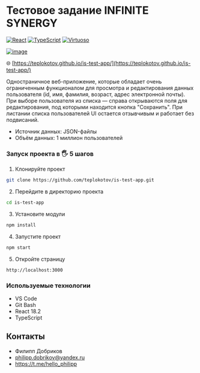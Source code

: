 # Тестовое задание INFINITE SYNERGY
[![React](https://img.shields.io/badge/react-%2320232a.svg?style=for-the-badge&logo=react&logoColor=%2361DAFB)](https://react.dev/)
[![TypeScript](https://img.shields.io/badge/typescript-%23007ACC.svg?style=for-the-badge&logo=typescript&logoColor=white)](https://www.typescriptlang.org/)
[![Virtuoso](https://img.shields.io/badge/virtuoso-%23007ACC.svg?style=for-the-badge&logo=virtuoso&logoColor=white)](https://virtuoso.dev)

[![image](https://github.com/teplokotov/is-test-app/assets/118915923/a4824a43-29e8-4615-b4d5-31ddb51f7bb9)](https://teplokotov.github.io/is-test-app/)

🌐 [https://teplokotov.github.io/is-test-app/](https://teplokotov.github.io/is-test-app/)

Одностраничное веб-приложение, которые обладает очень ограниченным функционалом для просмотра и редактирования данных пользователя (id, имя, фамилия, возраст, адрес электронной почты). При выборе пользователя из списка — справа открываются поля для редактирования, под которыми находится кнопка "Сохранить". При листании списка пользователей UI остается отзывчивым и работает без подвисаний.

- Источник данных: JSON-файлы
- Объём данных: 1 миллион пользователей

### Запуск проекта в 🖐 5 шагов
1. Клонируйте проект
```bash
git clone https://github.com/teplokotov/is-test-app.git
```
2. Перейдите в директорию проекта
```bash
cd is-test-app
```
3. Установите модули
```bash
npm install
```
4. Запустите проект
```bash
npm start
```
5. Откройте страницу
```bash
http://localhost:3000
```

### Используемые технологии
- VS Code
- Git Bash
- React 18.2
- TypeScript

## Контакты
- Филипп Добриков
- philipp.dobrikov@yandex.ru
- https://t.me/hello_philipp
